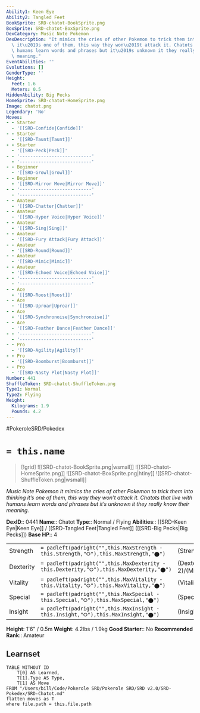 ```yaml
---
Ability1: Keen Eye
Ability2: Tangled Feet
BookSprite: SRD-chatot-BookSprite.png
BoxSprite: SRD-chatot-BoxSprite.png
DexCategory: Music Note Pokemon
DexDescription: "It mimics the cries of other Pokemon to trick them into thinking\
  \ it\u2019s one of them, this way they won\u2019t attack it. Chatots that live with\
  \ humans learn words and phrases but it\u2019s unknown it they really know their\
  \ meaning."
EventAbilities: ''
Evolutions: []
GenderType: ''
Height:
  Feet: 1.6
  Meters: 0.5
HiddenAbility: Big Pecks
HomeSprite: SRD-chatot-HomeSprite.png
Image: chatot.png
Legendary: 'No'
Moves:
- - Starter
  - '[[SRD-Confide|Confide]]'
- - Starter
  - '[[SRD-Taunt|Taunt]]'
- - Starter
  - '[[SRD-Peck|Peck]]'
- - '---------------------------'
  - '---------------------------'
- - Beginner
  - '[[SRD-Growl|Growl]]'
- - Beginner
  - '[[SRD-Mirror Move|Mirror Move]]'
- - '---------------------------'
  - '---------------------------'
- - Amateur
  - '[[SRD-Chatter|Chatter]]'
- - Amateur
  - '[[SRD-Hyper Voice|Hyper Voice]]'
- - Amateur
  - '[[SRD-Sing|Sing]]'
- - Amateur
  - '[[SRD-Fury Attack|Fury Attack]]'
- - Amateur
  - '[[SRD-Round|Round]]'
- - Amateur
  - '[[SRD-Mimic|Mimic]]'
- - Amateur
  - '[[SRD-Echoed Voice|Echoed Voice]]'
- - '---------------------------'
  - '---------------------------'
- - Ace
  - '[[SRD-Roost|Roost]]'
- - Ace
  - '[[SRD-Uproar|Uproar]]'
- - Ace
  - '[[SRD-Synchronoise|Synchronoise]]'
- - Ace
  - '[[SRD-Feather Dance|Feather Dance]]'
- - '---------------------------'
  - '---------------------------'
- - Pro
  - '[[SRD-Agility|Agility]]'
- - Pro
  - '[[SRD-Boomburst|Boomburst]]'
- - Pro
  - '[[SRD-Nasty Plot|Nasty Plot]]'
Number: 441
ShuffleToken: SRD-chatot-ShuffleToken.png
Type1: Normal
Type2: Flying
Weight:
  Kilograms: 1.9
  Pounds: 4.2
---
```


#PokeroleSRD/Pokedex

# `= this.name`

> [!grid]
> ![[SRD-chatot-BookSprite.png|wsmall]]
> ![[SRD-chatot-HomeSprite.png]]
> ![[SRD-chatot-BoxSprite.png|htiny]]
> ![[SRD-chatot-ShuffleToken.png|wsmall]]


*Music Note Pokemon*
*It mimics the cries of other Pokemon to trick them into thinking it’s one of them, this way they won’t attack it. Chatots that live with humans learn words and phrases but it’s unknown it they really know their meaning.*

**DexID**:: 0441
**Name**:: Chatot
**Type**:: Normal / Flying
**Abilities**:: [[SRD-Keen Eye|Keen Eye]] / [[SRD-Tangled Feet|Tangled Feet]] ([[SRD-Big Pecks|Big Pecks]])
**Base HP**:: 4

|           |                                                                                        |                                          |
| --------- | -------------------------------------------------------------------------------------- | ---------------------------------------- |
| Strength  | `= padleft(padright("",this.MaxStrength - this.Strength,"⭘"),this.MaxStrength,"⬤")`    | (Strength::2)/(MaxStrength::4)   |
| Dexterity | `= padleft(padright("",this.MaxDexterity - this.Dexterity,"⭘"),this.MaxDexterity,"⬤")` | (Dexterity:: 2)/(MaxDexterity::5) |
| Vitality  | `= padleft(padright("",this.MaxVitality - this.Vitality,"⭘"),this.MaxVitality,"⬤")`    | (Vitality::2)/(MaxVitality::4)   |
| Special   | `= padleft(padright("",this.MaxSpecial - this.Special,"⭘"),this.MaxSpecial,"⬤")`       | (Special::2)/(MaxSpecial::5)     |
| Insight   | `= padleft(padright("",this.MaxInsight - this.Insight,"⭘"),this.MaxInsight,"⬤")`       | (Insight::2)/(MaxInsight::4)     |

**Height**: 1'6" / 0.5m
**Weight**: 4.2lbs / 1.9kg
**Good Starter**:: No
**Recommended Rank**:: Amateur

## Learnset

```dataview
TABLE WITHOUT ID
    T[0] AS Learned,
    T[1].Type AS Type,
    T[1] AS Move
FROM "/Users/bill/Code/Pokerole SRD/Pokerole SRD/SRD v2.0/SRD-Pokedex/SRD-Chatot.md"
flatten moves as T
where file.path = this.file.path
```
